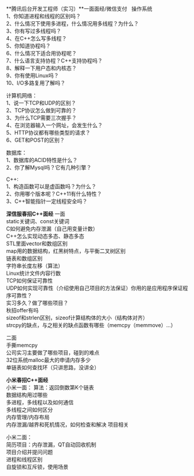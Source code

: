 **腾讯后台开发工程师（实习）**一面面经/微信支付  
操作系统  
1、你知道进程和线程的区别吗？  
2、什么情况下使用多进程，什么情况用多线程？为什么？   
3、你有写过多线程吗？  
4、在C++怎么写多线程？  
5、你知道协程吗？  
6、什么情况下适合用协程呢？  
7、什么语言支持协程？C++支持协程吗？  
8、解释一下用户态和内核态？  
9、你有使用Linux吗？  
10、I/O多路复用了解吗？  


计算机网络：  
1、说一下TCP和UDP的区别？  
2、TCP协议怎么做到可靠的？  
3、为什么TCP需要三次握手？  
4、在浏览器输入一个网址，会发生什么？  
5、HTTP协议都有哪些类型的请求？  
6、GET和POST的区别？  

数据库：  
1、数据库的ACID特性是什么？  
2、你了解Mysql吗？它有几种引擎？  

C++:  
1、构造函数可以是虚函数吗？为什么？  
2、你用哪个版本呢？C++11有什么特性？  
3、C++智能指针一定线程安全吗？  

**深信服春招C++面经** 
一面  
static关键词、const关键词  
C如何避免内存泄漏（自己用变量计数）  
C++怎么实现动态多态、静态多态  
STL里面vector和数组区别  
map用的数据结构，红黑树特点，与平衡二叉树区别  
链表和数组区别  
字符串长度左移（算法）  
Linux统计文件内容行数  
TCP如何保证可靠性  
UDP如何实现可靠性（介绍使用自己项目的方法保证）你用的是应用程序保证程序可靠性？  
实习多久？做了哪些项目？  
秋招offer有吗  
sizeof和strlen区别，sizeof计算结构体的大小（结构体对齐）  
strcpy的缺点，与之相关的缺点函数有哪些（memcpy（memmove）...）  

二面  
手撕memcpy  
公司实习主要做了哪些项目，碰到的难点  
32位系统malloc最大的申请内存多少  
单链表如何查找环（只讲思路，没讲全）  

**小米春招C++面经**  
小米一面：
算法：返回倒数第K个链表  
数据结构用过哪些  
多进程，多线程以及如何通信  
多线程之间如何区分  
内存管理/内存布局  
内存泄漏/越界和死机情况，如何检查和解决
项目相关  

小米二面：  
简历项目：内存泄漏，QT自动回收机制  
项目介绍并提问问题  
进程和线程区别  
自旋锁和互斥锁，使用场景  

